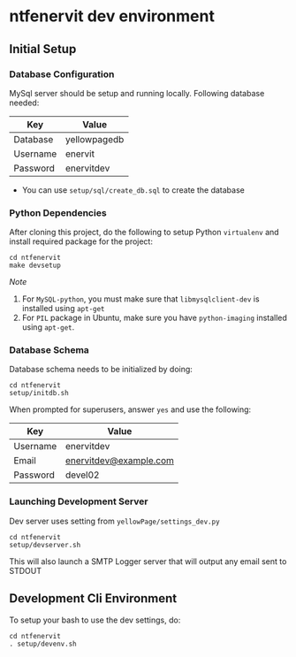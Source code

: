 ntfenervit dev environment
==========================

## Initial Setup

### Database Configuration
MySql server should be setup and running locally.  Following database needed:

| Key      | Value |
| -------- | ----- |
| Database | yellowpagedb |
| Username | enervit |
| Password | enervitdev |

* You can use `setup/sql/create_db.sql` to create the database


### Python Dependencies
After cloning this project, do the following to setup Python `virtualenv` and
install required package for the project:

```
cd ntfenervit
make devsetup
```

*Note*

1. For `MySQL-python`, you must make sure that `libmysqlclient-dev` is installed using `apt-get`
2. For `PIL` package in Ubuntu, make sure you have `python-imaging` installed using `apt-get`.


### Database Schema
Database schema needs to be initialized by doing:

```
cd ntfenervit
setup/initdb.sh
```

When prompted for superusers, answer `yes` and use the following:

| Key      | Value |
| -------- | ----- |
| Username | enervitdev |
| Email    | enervitdev@example.com |
| Password | devel02 |


### Launching Development Server
Dev server uses setting from `yellowPage/settings_dev.py`

```
cd ntfenervit
setup/devserver.sh
```

This will also launch a SMTP Logger server that will output any email sent to STDOUT


## Development Cli Environment

To setup your bash to use the dev settings, do:
```
cd ntfenervit
. setup/devenv.sh
```
